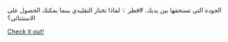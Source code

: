 الجودة التي تستحقها بين يديك. #قطر 💡 لماذا تختار التقليدي بينما يمكنك الحصول على الاستثنائي؟

[Check it out!](https://www.facebook.com/share/17TW2PL6Tj/)